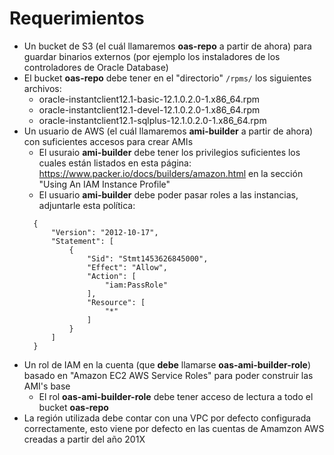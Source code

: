 Requerimientos
==============

 - Un bucket de S3 (el cuál llamaremos **oas-repo** a partir de ahora) para guardar binarios externos (por ejemplo los instaladores de los controladores de Oracle Database)
 - El bucket **oas-repo** debe tener en el "directorio" `/rpms/` los siguientes archivos:
   - oracle-instantclient12.1-basic-12.1.0.2.0-1.x86\_64.rpm
   - oracle-instantclient12.1-devel-12.1.0.2.0-1.x86\_64.rpm
   - oracle-instantclient12.1-sqlplus-12.1.0.2.0-1.x86\_64.rpm
 - Un usuario de AWS (el cuál llamaremos **ami-builder** a partir de ahora) con suficientes accesos para crear AMIs
   - El usuraio **ami-builder** debe tener los privilegios suficientes los cuales están listados en esta página: https://www.packer.io/docs/builders/amazon.html en la sección "Using An IAM Instance Profile"
   - El usuario **ami-builder** debe poder pasar roles a las instancias, adjuntarle esta política:
   ```
     {
         "Version": "2012-10-17",
         "Statement": [
             {
                 "Sid": "Stmt1453626845000",
                 "Effect": "Allow",
                 "Action": [
                     "iam:PassRole"
                 ],
                 "Resource": [
                     "*"
                 ]
             }
         ]
     }
   ```
 - Un rol de IAM en la cuenta (que **debe** llamarse **oas-ami-builder-role**) basado en "Amazon EC2 AWS Service Roles" para poder construir las AMI's base
   - El rol **oas-ami-builder-role** debe tener acceso de lectura a todo el bucket **oas-repo**
 - La región utilizada debe contar con una VPC por defecto configurada correctamente, esto viene por defecto en las cuentas de Amamzon AWS creadas a partir del año 201X
